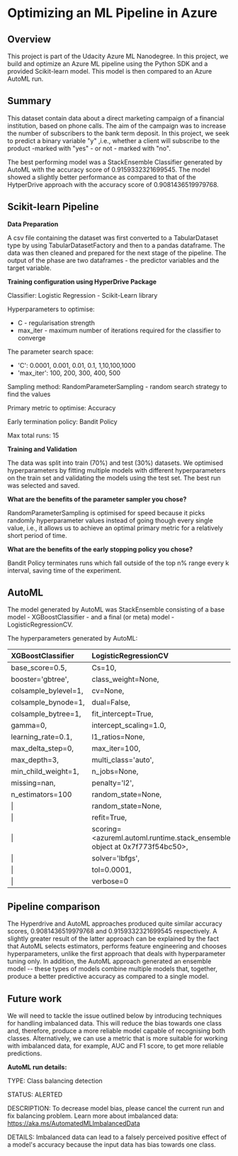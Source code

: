 # Optimizing an ML Pipeline in Azure


## Overview
This project is part of the Udacity Azure ML Nanodegree.
In this project, we build and optimize an Azure ML pipeline using the Python SDK and a provided Scikit-learn model.
This model is then compared to an Azure AutoML run.

## Summary
This dataset contain data about a direct marketing campaign of a financial institution, based on phone calls. The aim of the campaign was to increase the number of  subscribers to the bank term deposit. In this project, we seek to predict a binary variable "y" ,i.e., whether a client will subscribe to the product -marked with "yes" - or not - marked with "no".

The best performing model was a StackEnsemble Classifier generated by AutoML with the accuracy score of 0.9159332321699545. The model showed a slightly better performance as compared to that of the HytperDrive approach with the accuracy score of 0.9081436519979768.

## Scikit-learn Pipeline


**Data Preparation**

A csv file containing the dataset was first converted to a TabularDataset type by using TabularDatasetFactory and then to a pandas dataframe. The data was then cleaned and prepared for the next stage of the pipeline. The output of the phase are two dataframes - the predictor variables and the target variable. 


**Training configuration using HyperDrive Package**


Classifier:	Logistic Regression - Scikit-Learn library

Hyperparameters to optimise:	
- C  - regularisation strength
- max_iter - maximum number of iterations required for the classifier to converge

The parameter search space:	
- 'C': 0.0001, 0.001, 0.01, 0.1, 1,10,100,1000
- 'max_iter': 100, 200, 300, 400, 500

Sampling method: RandomParameterSampling - random search strategy to find the values

Primary metric to optimise:	Accuracy

Early termination policy: Bandit Policy

Max total runs:	15


**Training and Validation**

The data was split into train (70%) and test (30%) datasets. We optimised hyperparameters by fitting multiple models with different hyperparameters on the train set and validating the models using the test set. The best run was selected and saved.



**What are the benefits of the parameter sampler you chose?**

RandomParameterSampling is optimised for speed because it picks randomly hyperparameter values instead of going though every single value, i.e., it allows us to achieve an optimal primary metric for a relatively short period of time.


**What are the benefits of the early stopping policy you chose?**

Bandit Policy terminates runs which fall outside of the top n% range every k interval, saving time of the experiment.


## AutoML
The model generated by AutoML was StackEnsemble consisting of a base model - XGBoostClassifier - and a final (or meta) model -  LogisticRegressionCV. 

The hyperparameters generated by AutoML:


XGBoostClassifier    |LogisticRegressionCV                                                                 
|:------------------ | :-----------------------------------------------------------------------------------
|base_score=0.5,     |Cs=10,                                                                               |
|booster='gbtree',   |class_weight=None,                                                                   |
|colsample_bylevel=1,|cv=None,                                                                             |
|colsample_bynode=1, |dual=False,                                                                          |
|colsample_bytree=1, |fit_intercept=True,                                                                  |
|gamma=0,            |intercept_scaling=1.0,                                                               |
|learning_rate=0.1,  |l1_ratios=None,                                                                      |
|max_delta_step=0,   |max_iter=100,                                                                        |
|max_depth=3,        |multi_class='auto',                                                                  |
|min_child_weight=1, |n_jobs=None,                                                                         |
|missing=nan,        |penalty='l2',                                                                        |
|n_estimators=100    |random_state=None,                                                                   |
|\|                  |random_state=None,                                                                   |
|\|                  |refit=True,                                                                          |
|\|                  |scoring=<azureml.automl.runtime.stack_ensemble_base.Scorer object at 0x7f773f54bc50>,|
|\|                  |solver='lbfgs',                                                                      | 
|\|                  |tol=0.0001,                                                                          |   
|\|                  |verbose=0                                                                            | 




## Pipeline comparison
The Hyperdrive and AutoML approaches produced quite similar accuracy scores, 0.9081436519979768 and 0.9159332321699545 respectively.  A slightly greater result of the latter approach can be explained by the fact that AutoML selects estimators, performs feature engineering and chooses hyperparameters, unlike the first approach that deals with hyperparameter tuning only. In addition, the AutoML approach generated an ensemble model  -- these types of models combine multiple models that, together, produce a better predictive accuracy as compared to a single model.

## Future work
We will need to tackle the issue outlined below by introducing techniques for handling imbalanced data. This will reduce the bias towards one class and, therefore, produce a more reliable model capable of recognising both classes. Alternatively, we can use a metric that is more suitable for working with imbalanced data, for example, AUC and F1 score, to get more reliable predictions.   

**AutoML run details:**

TYPE: Class balancing detection

STATUS: ALERTED

DESCRIPTION: To decrease model bias, please cancel the current run and fix balancing problem.
              Learn more about imbalanced data: https://aka.ms/AutomatedMLImbalancedData

DETAILS: Imbalanced data can lead to a falsely perceived positive effect of a model's accuracy because the input data has bias towards one class.




